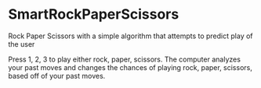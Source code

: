 # SmartRockPaperScissors
Rock Paper Scissors with a simple algorithm that attempts to predict play of the user

Press 1, 2, 3 to play either rock, paper, scissors. The computer analyzes your past moves and changes the chances of playing 
rock, paper, scissors, based off of your past moves.
